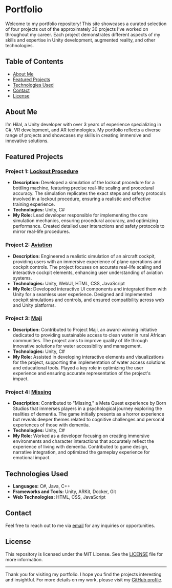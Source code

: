 # Portfolio

Welcome to my portfolio repository! This site showcases a curated selection of four projects out of the approximately 30 projects I’ve worked on throughout my career. Each project demonstrates different aspects of my skills and expertise in Unity development, augmented reality, and other technologies.

## Table of Contents

- [About Me](#about-me)
- [Featured Projects](#featured-projects)
- [Technologies Used](#technologies-used)
- [Contact](#contact)
- [License](#license)

## About Me

I’m Hilal, a Unity developer with over 3 years of experience specializing in C#, VR development, and AR technologies. My portfolio reflects a diverse range of projects and showcases my skills in creating immersive and innovative solutions.

## Featured Projects

### Project 1: [Lockout Procedure](#)
- **Description:** Developed a simulation of the lockout procedure for a bottling machine, featuring precise real-life scaling and procedural accuracy. The simulation replicates the exact steps and safety protocols involved in a lockout procedure, ensuring a realistic and effective training experience.
- **Technologies:** Unity, C#
- **My Role:** Lead developer responsible for implementing the core simulation mechanics, ensuring procedural accuracy, and optimizing performance. Created detailed user interactions and safety protocols to mirror real-life procedures.

### Project 2: [Aviation](#)
- **Description:** Engineered a realistic simulation of an aircraft cockpit, providing users with an immersive experience of plane operations and cockpit controls. The project focuses on accurate real-life scaling and interactive cockpit elements, enhancing user understanding of aviation systems.
- **Technologies:** Unity, WebUI, HTML, CSS, JavaScript
- **My Role:** Developed interactive UI components and integrated them with Unity for a seamless user experience. Designed and implemented cockpit simulations and controls, and ensured compatibility across web and Unity platforms.

### Project 3: [Maji](#)
- **Description:** Contributed to Project Maji, an award-winning initiative dedicated to providing sustainable access to clean water in rural African communities. The project aims to improve quality of life through innovative solutions for water accessibility and management.
- **Technologies:** Unity, C#
- **My Role:** Assisted in developing interactive elements and visualizations for the project, supporting the implementation of water access solutions and educational tools. Played a key role in optimizing the user experience and ensuring accurate representation of the project's impact.

### Project 4: [Missing](#)
- **Description:** Contributed to "Missing," a Meta Quest experience by Born Studios that immerses players in a psychological journey exploring the realities of dementia. The game initially presents as a horror experience but reveals deeper themes related to cognitive challenges and personal experiences of those with dementia.
- **Technologies:** Unity, C#
- **My Role:** Worked as a developer focusing on creating immersive environments and character interactions that accurately reflect the experience of living with dementia. Contributed to game design, narrative integration, and optimized the gameplay experience for emotional impact.


## Technologies Used

- **Languages:** C#, Java, C++
- **Frameworks and Tools:** Unity, ARKit, Docker, Git
- **Web Technologies:** HTML, CSS, JavaScript

## Contact

Feel free to reach out to me via [email](mailto:hayriye.hilal@outlook.com) for any inquiries or opportunities.

## License

This repository is licensed under the MIT License. See the [LICENSE](LICENSE) file for more information.

---

Thank you for visiting my portfolio. I hope you find the projects interesting and insightful. For more details on my work, please visit my [GitHub profile](https://github.com/htpck).

